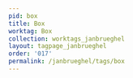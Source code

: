 ```yaml
---
pid: box
title: Box
worktag: Box
collection: worktags_janbrueghel
layout: tagpage_janbrueghel
order: '017'
permalink: /janbrueghel/tags/box
---
```

